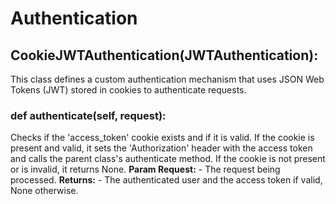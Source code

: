 # Authentication

## CookieJWTAuthentication(JWTAuthentication):
This class defines a custom authentication mechanism that uses JSON Web Tokens (JWT) stored in cookies to authenticate requests.

### def authenticate(self, request):
Checks if the 'access_token' cookie exists and if it is valid. If the cookie is present and valid, it sets the 'Authorization' header with the access token and calls the parent class's authenticate method. If the cookie is not present or is invalid, it returns None.
    **Param Request:**
        - The request being processed.
    **Returns:**
        - The authenticated user and the access token if valid, None otherwise.